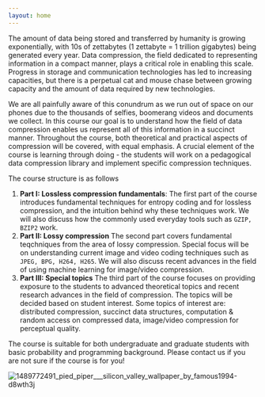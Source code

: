 ```yaml
---
layout: home
---
```


The amount of data being stored and transferred by humanity is growing exponentially,
 with 10s of zettabytes (1 zettabyte = 1 trillion gigabytes) being generated every year. 
 Data compression, the field dedicated to representing information in a compact manner, 
 plays a critical role in enabling this scale.  Progress in storage and communication technologies has led to increasing capacities, 
 but there is a perpetual cat and mouse chase between growing capacity and the amount of data 
 required by new technologies. 
 
 We are all painfully aware of this conundrum as we run out of space on our phones due to the thousands of selfies, boomerang videos and documents we collect. In this course our goal is to understand how the field of data compression enables us represent all of this information in a succinct manner. Throughout the course, both theoretical and practical aspects of compression will be covered, with equal emphasis. 
 A crucial element of the course is learning through doing - the students will work on a pedagogical data compression 
 library and implement specific compression techniques. 
 
The course structure is as follows
 1. **Part I: Lossless compression fundamentals**: The first part of the course introduces fundamental techniques for entropy 
 coding and for lossless compression, and the intuition behind why these techniques work. We will also discuss how the commonly used everyday tools such as `GZIP, BZIP2` work.
 2. **Part II: Lossy compression** The second part covers fundamental teqchniques from the area of lossy compression. Special focus will be on understanding current image and video coding techniques such as `JPEG, BPG, H264, H265`. We will also discuss recent advances in the field of using machine learning  for image/video compression. 
 3. **Part III: Special topics** The third part of the course focuses on providing exposure to the students to advanced theoretical topics and recent research advances in the field of compression. The topics will be decided based on student interest. Some topics of interest are: distributed compression, succinct data structures, computation & random access on compressed data, image/video compression for perceptual quality.

The course is suitable for both undergraduate and graduate students with basic probability and programming background. Please contact us if you are not sure if the course is for you!

![1489772491_pied_piper___silicon_valley_wallpaper_by_famous1994-d8wth3j](https://user-images.githubusercontent.com/1708665/185853569-958e8147-8b0a-4ab3-8657-1f8a83510b17.jpg)
